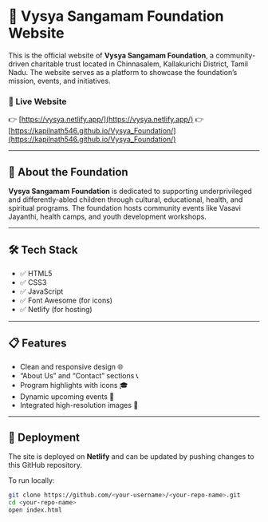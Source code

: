 # 🌟 Vysya Sangamam Foundation Website

This is the official website of **Vysya Sangamam Foundation**, a community-driven charitable trust located in Chinnasalem, Kallakurichi District, Tamil Nadu. The website serves as a platform to showcase the foundation’s mission, events, and initiatives.

### 🔗 Live Website  
👉 [https://vysya.netlify.app/](https://vysya.netlify.app/)
👉 [https://kapilnath546.github.io/Vysya_Foundation/](https://kapilnath546.github.io/Vysya_Foundation/)

---

## 📌 About the Foundation

**Vysya Sangamam Foundation** is dedicated to supporting underprivileged and differently-abled children through cultural, educational, health, and spiritual programs. The foundation hosts community events like Vasavi Jayanthi, health camps, and youth development workshops.

---

## 🛠️ Tech Stack

- ✅ HTML5  
- ✅ CSS3  
- ✅ JavaScript  
- ✅ Font Awesome (for icons)  
- ✅ Netlify (for hosting)

---

## 📋 Features

- Clean and responsive design 🌐  
- “About Us” and “Contact” sections 📞  
- Program highlights with icons 🎓  
- Dynamic upcoming events 📅  
- Integrated high-resolution images 📸

---

## 🚀 Deployment

The site is deployed on **Netlify** and can be updated by pushing changes to this GitHub repository.

To run locally:

```bash
git clone https://github.com/<your-username>/<your-repo-name>.git
cd <your-repo-name>
open index.html
